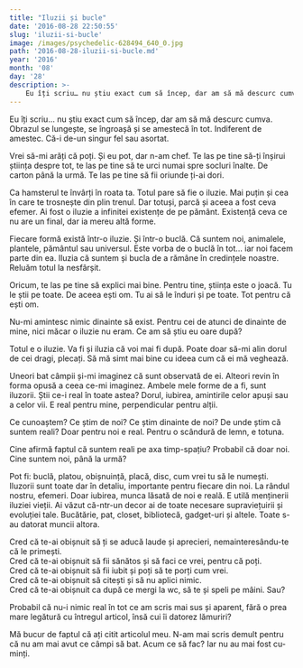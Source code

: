 ```yaml
---
title: "Iluzii și bucle"
date: '2016-08-28 22:50:55'
slug: 'iluzii-si-bucle'
image: /images/psychedelic-628494_640_0.jpg
path: '2016-08-28-iluzii-si-bucle.md'
year: '2016'
month: '08'
day: '28'
description: >-
    Eu îți scriu… nu știu exact cum să încep, dar am să mă descurc cumva.Obrazul se lungește, se îngroașă și se amestecă în tot. Indiferent de amestec. Că-i de-un singur fel sau asortat.Vrei să-mi arăți
---
```

<div class="kg-card-markdown"><p>Eu îți scriu… nu știu exact cum să încep, dar am să mă descurc cumva.<br />
Obrazul se lungește, se îngroașă și se amestecă în tot. Indiferent de amestec. Că-i de-un singur fel sau asortat.</p>
<p>Vrei să-mi arăți că poți. Și eu pot, dar n-am chef. Te las pe tine să-ți înșirui știința despre tot, te las pe tine să te urci numai spre socluri înalte. De carton până la urmă. Te las pe tine să fii oriunde ți-ai dori.</p>
<p>Ca hamsterul te învârți în roata ta. Totul pare să fie o iluzie. Mai puțin și cea în care te trosnește din plin trenul. Dar totuși, parcă și aceea a fost ceva efemer. Ai fost o iluzie a infinitei existențe de pe pământ. Existență ceva ce nu are un final, dar ia mereu altă forme.</p>
<p>Fiecare formă există într-o iluzie. Și într-o buclă. Că suntem noi, animalele, plantele, pământul sau universul. Este vorba de o buclă în tot… iar noi facem parte din ea. Iluzia că suntem și bucla de a rămâne în credințele noastre. Reluăm totul la nesfârșit.</p>
<p>Oricum, te las pe tine să explici mai bine. Pentru tine, știința este o joacă. Tu le știi pe toate. De aceea ești om. Tu ai să le înduri și pe toate. Tot pentru că ești om.</p>
<p>Nu-mi amintesc nimic dinainte să exist. Pentru cei de atunci de dinainte de mine, nici măcar o iluzie nu eram. Ce am să știu eu oare după?</p>
<p>Totul e o iluzie. Va fi și iluzia că voi mai fi după. Poate doar să-mi alin dorul de cei dragi, plecați. Să mă simt mai bine cu ideea cum că ei mă veghează.</p>
<p>Uneori bat câmpii și-mi imaginez că sunt observată de ei. Alteori revin în forma opusă a ceea ce-mi imaginez. Ambele mele forme de a fi, sunt iluzorii. Știi ce-i real în toate astea? Dorul, iubirea, amintirile celor apuși sau a celor vii. E real pentru mine, perpendicular pentru alții.</p>
<p>Ce cunoaștem? Ce știm de noi? Ce știm dinainte de noi? De unde știm că suntem reali? Doar pentru noi e real. Pentru o scândură de lemn, e totuna.</p>
<p>Cine afirmă faptul că suntem reali pe axa timp-spațiu? Probabil că doar noi. Cine suntem noi, până la urmă?</p>
<p>Pot fi: buclă, platou, obișnuință, placă, disc, cum vrei tu să le numești. Iluzorii sunt toate dar în detaliu, importante pentru fiecare din noi. La rândul nostru, efemeri. Doar iubirea, munca lăsată de noi e reală. E utilă menținerii iluziei vieții. Ai văzut că-ntr-un decor ai de toate necesare supraviețuirii și evoluției tale. Bucătărie, pat, closet, bibliotecă, gadget-uri și altele. Toate s-au datorat muncii altora.</p>
<p>Cred că te-ai obișnuit să ți se aducă laude și aprecieri, nemainteresându-te că le primești.<br />
Cred că te-ai obișnuit să fii sănătos și să faci ce vrei, pentru că poți.<br />
Cred că te-ai obișnuit să fii iubit și poți să te porți cum vrei.<br />
Cred că te-ai obișnuit să citești și să nu aplici nimic.<br />
Cred că te-ai obișnuit ca după ce mergi la wc, să te și speli pe mâini. Sau?</p>
<p>Probabil că nu-i nimic real în tot ce am scris mai sus și aparent, fără o prea mare legătură cu întregul articol, însă cui îi datorez lămuriri?</p>
<p>Mă bucur de faptul că ați citit articolul meu. N-am mai scris demult pentru că nu am mai avut ce câmpi să bat. Acum ce să fac? Iar nu au mai fost cu-minți.</p>
</div>
    